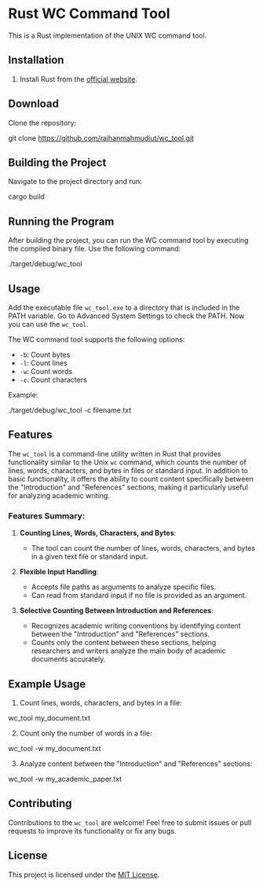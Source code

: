 # Rust WC Command Tool

This is a Rust implementation of the UNIX WC command tool.

## Installation

1. Install Rust from the [official website](https://www.rust-lang.org/).

## Download

Clone the repository:

git clone https://github.com/raihanmahmudiut/wc_tool.git


## Building the Project

Navigate to the project directory and run:

cargo build

## Running the Program

After building the project, you can run the WC command tool by executing the compiled binary file. Use the following command:


./target/debug/wc_tool



## Usage

Add the executable file `wc_tool.exe` to a directory that is included in the PATH variable. Go to Advanced System Settings to check the PATH. Now you can use the `wc_tool`.

The WC command tool supports the following options:

- `-b`: Count bytes
- `-l`: Count lines
- `-w`: Count words
- `-c`: Count characters

Example:

./target/debug/wc_tool -c filename.txt


## Features

The `wc_tool` is a command-line utility written in Rust that provides functionality similar to the Unix `wc` command, which counts the number of lines, words, characters, and bytes in files or standard input. In addition to basic functionality, it offers the ability to count content specifically between the "Introduction" and "References" sections, making it particularly useful for analyzing academic writing.

### Features Summary:

1. **Counting Lines, Words, Characters, and Bytes**:
   - The tool can count the number of lines, words, characters, and bytes in a given text file or standard input.

2. **Flexible Input Handling**:
   - Accepts file paths as arguments to analyze specific files.
   - Can read from standard input if no file is provided as an argument.

3. **Selective Counting Between Introduction and References**:
   - Recognizes academic writing conventions by identifying content between the "Introduction" and "References" sections.
   - Counts only the content between these sections, helping researchers and writers analyze the main body of academic documents accurately.

## Example Usage

1. Count lines, words, characters, and bytes in a file:

wc_tool my_document.txt


2. Count only the number of words in a file:

wc_tool -w my_document.txt


3. Analyze content between the "Introduction" and "References" sections:

wc_tool -w my_academic_paper.txt


## Contributing

Contributions to the `wc_tool` are welcome! Feel free to submit issues or pull requests to improve its functionality or fix any bugs.

## License

This project is licensed under the [MIT License](LICENSE).
